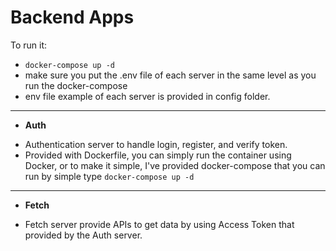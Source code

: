 # Backend Apps
To run it: 
- `docker-compose up -d` 
- make sure you put the .env file of each server in the same level as you run the docker-compose
- env file example of each server is provided in config folder.
----
* **Auth**
- Authentication server to handle login, register, and verify token.
- Provided with Dockerfile, you can simply run the container using Docker, or to make it simple, I've provided docker-compose that you can run by simple type `docker-compose up -d`
----
* **Fetch**
- Fetch server provide APIs to get data by using Access Token that provided by the Auth server. 

